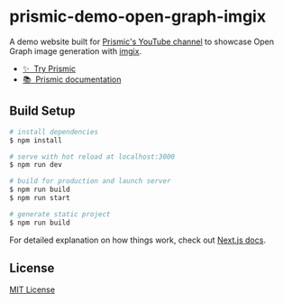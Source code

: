 # prismic-demo-open-graph-imgix

A demo website built for [Prismic's YouTube channel](https://www.youtube.com/c/Prismic) to showcase Open Graph image generation with [imgix](https://imgix.com).

- [✨ &nbsp;Try Prismic](https://prismic.io/pricing?utm_campaign=devexp&utm_source=github&utm_medium=demoyoutube)
- [📚 &nbsp;Prismic documentation](https://prismic.io/docs?utm_campaign=devexp&utm_source=github&utm_medium=demoyoutube)

## Build Setup

```bash
# install dependencies
$ npm install

# serve with hot reload at localhost:3000
$ npm run dev

# build for production and launch server
$ npm run build
$ npm run start

# generate static project
$ npm run build
```

For detailed explanation on how things work, check out [Next.js docs](https://nextjs.org/docs).

## License

[MIT License](./LICENSE)
